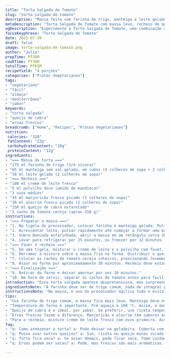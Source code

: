 ```yaml
---
title: "Torta Salgada de Tomate"
slug: "torta-salgada-de-tomate"
description: "Massa feita com farinha de trigo, manteiga e leite gelado. Recheio leva ovos, creme de leite, manjericão e alecrim frescos, queijo de cabra e tomates-cereja. Assada até dourar e recheio firmar. Versão adaptada com redução na manteiga e alteração nas ervas e queijo, trazendo sabor diferente. Ideal para almoço vegetariano com toque mediterrâneo."
metaDescription: "Torta Salgada de Tomate com massa leve, recheio de queijo de cabra e ervas frescas. Uma opção vegetariana que surpreende com sabor."
ogDescription: "Experimente a Torta Salgada de Tomate, uma combinação mediterrânea com queijo de cabra e ervas frescas. Sabor leve e marcante."
focusKeyphrase: "Torta Salgada de Tomate"
date: 2025-07-30
draft: false
image: torta-salgada-de-tomate.png
author: "Julia"
prepTime: PT35M
cookTime: PT30M
totalTime: PT65M
recipeYield: "4 porções"
categories: ["Pratos Vegetarianos"]
tags:
- "vegetariano"
- "fácil"
- "almoço"
- "mediterrâneo"
- "sabor"
keywords:
- "torta salgada"
- "queijo de cabra"
- "ervas frescas"
breadcrumb: ["Home", "Recipes", "Pratos Vegetarianos"]
nutrition: 
 calories: "320"
 fatContent: "22g"
 carbohydrateContent: "20g"
 proteinContent: "12g"
ingredients:
- "=== Massa da torta ==="
- "175 ml farinha de trigo (3/4 xícara)"
- "65 ml manteiga sem sal gelada, em cubos (4 colheres de sopa + 2 colheres de chá)"
- "30 ml leite gelado (2 colheres de sopa)"
- "=== Recheio ==="
- "100 ml creme de leite fresco"
- "5 ml polvilho doce (amido de mandioca)"
- "3 ovos médios"
- "45 ml manjericão fresco picado (3 colheres de sopa)"
- "30 ml alecrim fresco picado (2 colheres de sopa)"
- "150 ml queijo de cabra esfarelado"
- "2 cacho de tomate-cereja (aprox 310 g)"
instructions:
- "=== Preparar a massa ==="
- "1. Na tigela do processador, colocar farinha e manteiga gelada. Pulsar até perceber pedaços pequenos, tipo ervilhas pequenas."
- "2. Acrescentar leite, pulsar rapidamente até começar a formar uma massa. Tirar da tigela, formar um quadrado com as mãos."
- "3. Sobre bancada enfarinhada, abrir a massa em um retângulo cerca 38 x 13 cm. Forrar uma forma retangular (33 x 9 cm) com essa massa."
- "4. Levar para refrigerar por 25 minutos, ou freezer por 12 minutos. Enquanto isso, preaquecer forno a 190 °C."
- "=== Fazer o recheio ==="
- "5. Em uma tigela, misturar o creme de leite e o polvilho com fouet. Adicionar ovos e ervas (manjericão, alecrim). Mexer bem. Temperar com sal e pimenta a gosto."
- "6. Derramar a mistura sobre a massa fria na forma. Distribuir o queijo de cabra esfarelado por cima."
- "7. Colocar os cachos de tomate-cereja inteiros, pressionando levemente para fixar."
- "8. Assar no forno por aproximadamente 30 minutos. Recheio deve estar firme e massa dourada."
- "=== Finalização ==="
- "9. Retirar do forno e deixar amornar por uns 10 minutos."
- "10. Na hora de servir, separar os cachos de tomate antes para facilitar. Servir ainda morna ou em temperatura ambiente."
introduction: "Essa torta salgada aparece despretensiosa, mas surpreende com camadas de sabores. A massa é menos amanteigada que versões tradicionais, o que deixa tudo mais leve, mas ainda crocante. O creme com ovos e creme de leite ganha vida com manjericão e alecrim frescos, outras ervas trocando a famosa ciboulette. Queijo de cabra entra no lugar da feta, trazendo aquele sabor marcante e levemente ácido. Tomates-cereja inteiros por cima dão aquela explosão de suco e cor no prato. Vai bem com uma salada fresca ou para um almoço rápido. Minimalista, mas cheio de personalidade. Dá para variar temperos e queijos ao gosto, sem enjoar nunca."
ingredientsNote: "A farinha deve ser de trigo comum, nada de integral para garantir textura macia da massa. Manteiga gelada ajuda na crocância. Se não tiver processador, use duas facas para misturar manteiga e farinha rapidamente para evitar derreter. O leite gelado é só para ajudar a massa fechar, nada demais. No recheio, o creme de leite substitui parte do leite para textura mais cremosa, pode ser fresco ou de caixinha, mas o fresco é mais saboroso. Polvilho doce (amido de mandioca) ajuda a firmeza do recheio, pode trocar por farinha de trigo se precisar. Manjericão e alecrim frescos dão aroma intenso, substitua por tomilho ou orégano se preferir. Queijo de cabra pode ser substituído por ricota temperada ou queijo minas curado. Os tomates-cereja devem estar firmes para não soltar demais líquido durante o cozimento, para não deixar a massa encharcada."
instructionsNote: "Na massa, o uso do processador agiliza tudo e evita trabalhar demais a massa, o que deixaria ela dura. Se fizer à mão, misture rápido e não use calor das mãos para amolecer a manteiga. Abrir a massa em formato retangular facilita no encaixe na forma retangular. Resfriar a massa antes de assar evita que encolha e mantém o formato. Preaquecer forno mais alto aprofunda a crocância da massa rapidamente. Para o recheio, misturar todos os líquidos e ovos antes diminui chance de grumos. As ervas devem ser bem picadinhas para distribuir aroma na massa inteira. O queijo tem que estar esfarelado, não em pedaços grandes para facilitar o derretimento uniforme. Colocar os tomates-cereja inteiros sobre a torta cria pontos de sabor e um visual rústico. Assar direto sem pré-cozinhar a massa garante que o recheio fique firme e a massa não encharque demais. Deixe amornar para facilitar o corte e realçar os sabores. Na hora de servir, retire os cachos para facilitar a porção e evitar tomates caindo."
tips:
- "Use farinha de trigo comum, a massa fica mais leve. Manteiga deve estar bem gelada. Ajuda a crocância. Se o processador não tiver, misture com duas facas. Mantenha a manteiga em cubos pequenos. É rápido."
- "Temperatura do forno é importante. Pré-aqueça a 190 °C. Assim, a massa fica crocante logo. Se demorar, a massa pode encolher. Resfriar antes de assar é crucial. 25 minutos na geladeira ou 12 no freezer."
- "Queijo de cabra é o ideal, por sabor. Se preferir, use ricota temperada. Tomates-cereja firmes são essenciais, para não soltar muito líquido. Isso mantém a massa crocante. Não use tomates muito maduros."
- "Ervas frescas fazem a diferença. Manjericão e alecrim têm sabores marcantes. Pode usar tomilho ou orégano no lugar. Mas lembre-se de picar bem. Distribuição é a chave para um bom aroma."
- "Para o recheio, misture creme de leite fresco com ovos primeiro. Assim, evita grumos. Também ajuda levar ao forno direto sem pré-cozinhar a massa. Assim, o recheio firma melhor e a massa não encharca."
faq:
- "q: Como armazenar a torta? a: Pode deixar na geladeira. Coberta com filme plástico. Conserva por até 3 dias. Pode também congelar, mas não congele já assada. Faça a massa e recheio separado."
- "q: Posso usar outros queijos? a: Sim, ricota ou queijo minas curado também funcionam. Mas, queijo de cabra traz sabor único. Se preferir menos ácido, ricota é melhor. Experimente e veja o que gosta."
- "q: Torta fica seca? a: Se assar demais, pode ficar seca. Tome cuidado com o tempo no forno. 30 minutos é um bom tempo, mas depende do forno. Verifique se o recheio está firme."
- "q: Ervas podem ser secas? a: Pode, mas frescas são mais aromáticas. Se usar secas, diminua a quantidade. O sabor é mais concentrado. Uma colher das secas para cada 3 colheres das frescas."

---
```

